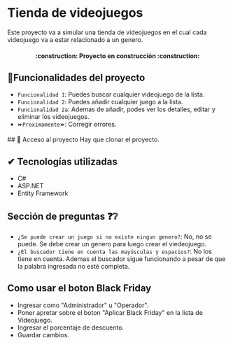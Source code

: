 # Tienda de videojuegos

Este proyecto va a simular una tienda de videojuegos en el cual cada videojuego va a estar relacionado a un genero.

<h4 align="center">
:construction: Proyecto en construcción :construction:
</h4>

## :hammer:Funcionalidades del proyecto

- `Funcionalidad 1`: Puedes buscar cualquier videojuego de la lista.
- `Funcionalidad 2`: Puedes añadir cualquier juego a la lista.
- `Funcionalidad 2a`: Ademas de añadir, podes ver los detalles, editar y eliminar los videojuegos.
- `⏩Proximamente⏩`: Corregir errores.

\## 📁 Acceso al proyecto
Hay que clonar el proyecto.

## ✔ Tecnologías utilizadas
- C#
- ASP.NET
- Entity Framework

## Sección de preguntas ❓❔
- `¿Se puede crear un juego si no existe ningun genero?`: No, no se puede. Se debe crear un genero para luego crear el viedeojuego.
- `¿El buscador tiene en cuenta las mayúsculas y espacios?`: No los tiene en cuenta. Ademas el buscador sigue funcionando a pesar de que la palabra ingresada no esté completa.

## Como usar el boton Black Friday
- Ingresar como "Administrador" u "Operador".
- Poner apretar sobre el boton "Aplicar Black Friday" en la lista de Videojuego.
- Ingresar el porcentaje de descuento.
- Guardar cambios.
